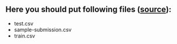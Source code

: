 ## Here you should put following files ([source](https://www.aicrowd.com/challenges/epfl-machine-learning-higgs/dataset_files)):
- test.csv
- sample-submission.csv 
- train.csv
